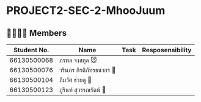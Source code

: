 # PROJECT2-SEC-2-MhooJuum
## 🧑‍🧑‍🧒‍🧒 Members
| Student No. | Name | Task | Resposensibility |
| - | - | -| -|
| 66130500068 | ภรพล จงสกุล 🐭 |  |  |
| 66130500076 | วรินภร กิรติภัทรธนากร 🎁 |  |  |
| 66130500104 | ภีมวัศ ช่วยดู 🐷 |  |  |
| 66130500123 | ภูรินท์ สุวรรณรัตน์ 🥘 |  |  |
